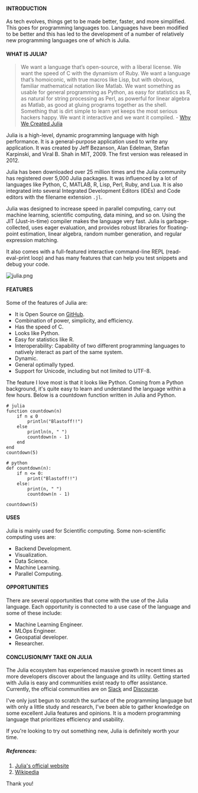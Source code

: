 #### INTRODUCTION

As tech evolves, things get to be made better, faster, and more simplified. This goes for programming languages too. Languages have been modified to be better and this has led to the development of a number of relatively new programming languages one of which is Julia.

#### WHAT IS JULIA?

> We want a language that’s open-source, with a liberal license. We want the speed of C with the dynamism of Ruby. We want a language that’s homoiconic, with true macros like Lisp, but with obvious, familiar mathematical notation like Matlab. We want something as usable for general programming as Python, as easy for statistics as R, as natural for string processing as Perl, as powerful for linear algebra as Matlab, as good at gluing programs together as the shell. Something that is dirt simple to learn yet keeps the most serious hackers happy. We want it interactive and we want it compiled. - [Why We Created Julia](https://julialang.org/blog/2012/02/why-we-created-julia/) 

Julia is a high-level, dynamic programming language with high performance. It is a general-purpose application used to write any application. It was created by Jeff Bezanson, Alan Edelman, Stefan Karpinski, and Viral B. Shah in MIT, 2009. The first version was released in 2012.

Julia has been downloaded over 25 million times and the Julia community has registered over 5,000 Julia packages. It was influenced by a lot of languages like Python, C, MATLAB, R, Lisp, Perl, Ruby, and Lua. It is also integrated into several Integrated Development Editors (IDEs) and Code editors with the filename extension `.jl`.

Julia was designed to increase speed in parallel computing, carry out machine learning, scientific computing, data mining, and so on. Using the JIT (Just-in-time) compiler makes the language very fast. Julia is garbage-collected, uses eager evaluation, and provides robust libraries for floating-point estimation, linear algebra, random number generation, and regular expression matching.

It also comes with a full-featured interactive command-line REPL (read-eval-print loop) and has many features that can help you test snippets and debug your code. 


![julia.png](https://cdn.hashnode.com/res/hashnode/image/upload/v1619319138251/sUNl5XMMn.png)

#### FEATURES

Some of the features of Julia are:

- It is Open Source on [GitHub](https://github.com/JuliaLang/julia).
- Combination of power, simplicity, and efficiency.
- Has the speed of C.
- Looks like Python.
- Easy for statistics like R.  
- Interoperability: Capability of two different programming languages to natively interact as part of the same system.
- Dynamic.
- General optimally typed.
- Support for Unicode, including but not limited to UTF-8.

The feature I love most is that it looks like Python. Coming from a Python background, it's quite easy to learn and understand the language within a few hours. Below is a countdown function written in Julia and Python.

```
# julia 
function countdown(n)
    if n ≤ 0
        println("Blastoff!!")
    else
        println(n, " ")
        countdown(n - 1)
    end
end
countdown(5)

# python 
def countdown(n):
    if n <= 0:
        print("Blastoff!!")
    else:
        print(n, " ")
        countdown(n - 1)

countdown(5)
```

#### USES

Julia is mainly used for Scientific computing. Some non-scientific computing uses are: 

- Backend Development.
- Visualization.
- Data Science.
- Machine Learning.
- Parallel Computing.


#### OPPORTUNITIES

There are several opportunities that come with the use of the Julia language. Each opportunity is connected to a use case of the language and some of these include:

- Machine Learning Engineer.
- MLOps Engineer.
- Geospatial developer.
- Researcher. 

#### CONCLUSION/MY TAKE ON JULIA

The Julia ecosystem has experienced massive growth in recent times as more developers discover about the language and its utility. Getting started with Julia is easy and communities exist ready to offer assistance. Currently, the official communities are on [Slack](https://julialang.org/slack/) and [Discourse](https://discourse.julialang.org). 

I've only just begun to scratch the surface of the programming language but with only a little study and research, I've been able to gather knowledge on some excellent Julia features and opinions. It is a modern programming language that prioritizes efficiency and usability.

If you're looking to try out something new, Julia is definitely worth your time. 



##### References:

1. [Julia's official website](https://julialang.org/)
2. [Wikipedia](https://en.wikipedia.org/wiki/Julia_(programming_language))

Thank you!